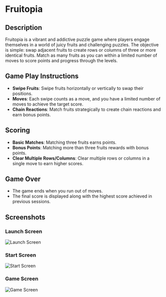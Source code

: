 # Fruitopia

## Description
Fruitopia is a vibrant and addictive puzzle game where players engage themselves in a world of juicy fruits and challenging puzzles. The objective is simple: swap adjacent fruits to create rows or columns of three or more identical fruits. Match as many fruits as you can within a limited number of moves to score points and progress through the levels.

## Game Play Instructions
- **Swipe Fruits**: Swipe fruits horizontally or vertically to swap their positions.
- **Moves**: Each swipe counts as a move, and you have a limited number of moves to achieve the target score.
- **Chain Reactions**: Match fruits strategically to create chain reactions and earn bonus points.

## Scoring
- **Basic Matches**: Matching three fruits earns points.
- **Bonus Points**: Matching more than three fruits rewards with bonus points.
- **Clear Multiple Rows/Columns**: Clear multiple rows or columns in a single move to earn higher scores.

## Game Over
- The game ends when you run out of moves.
- The final score is displayed along with the highest score achieved in previous sessions.

## Screenshots
### Launch Screen
![Launch Screen](![Picture1](https://github.com/user-attachments/assets/63b44475-cceb-40c3-9e46-cfcadd1b6015)
)

### Start Screen
![Start Screen](path_to_image)

### Game Screen
![Game Screen](path_to_image)



